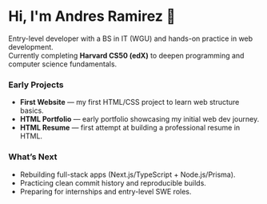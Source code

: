 # Hi, I'm Andres Ramirez 👋

Entry-level developer with a BS in IT (WGU) and hands-on practice in web development.  
Currently completing **Harvard CS50 (edX)** to deepen programming and computer science fundamentals.  

### Early Projects
- **First Website** — my first HTML/CSS project to learn web structure basics.  
- **HTML Portfolio** — early portfolio showcasing my initial web dev journey.  
- **HTML Resume** — first attempt at building a professional resume in HTML.  

### What’s Next
- Rebuilding full-stack apps (Next.js/TypeScript + Node.js/Prisma).  
- Practicing clean commit history and reproducible builds.  
- Preparing for internships and entry-level SWE roles.  
